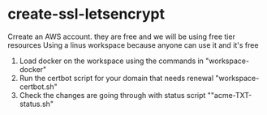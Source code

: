 # create-ssl-letsencrypt
Crreate an AWS account. they are free and we will be using free tier resources
Using a linus workspace because anyone can use it and it's free
1) Load docker on the workspace using the commands in "workspace-docker"
2) Run the certbot script for your domain that needs renewal "workspace-certbot.sh"
3) Check the changes are going through with status script ""acme-TXT-status.sh"
